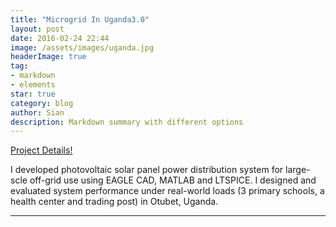 ```yaml
---
title: "Microgrid In Uganda3.0"
layout: post
date: 2016-02-24 22:44
image: /assets/images/uganda.jpg
headerImage: true
tag:
- markdown
- elements
star: true
category: blog
author: Sian
description: Markdown summary with different options
---
```


[Project Details!][1]

I developed photovoltaic solar panel power distribution system for large-scle off-grid use using EAGLE CAD, MATLAB and LTSPICE.
I designed and evaluated system performance under real-world loads (3 primary schools, a health center and trading post) in Otubet, Uganda. 



---



[1]: http://uganda.cuewb.org
